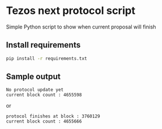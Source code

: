 # Tezos next protocol script

Simple Python script to show when current proposal will finish

## Install requirements

```bash
pip install -r requirements.txt
```

## Sample output

```
No protocol update yet
current block count : 4655598
```
or 
```
protocol finishes at block : 3760129
current block count : 4655666
```